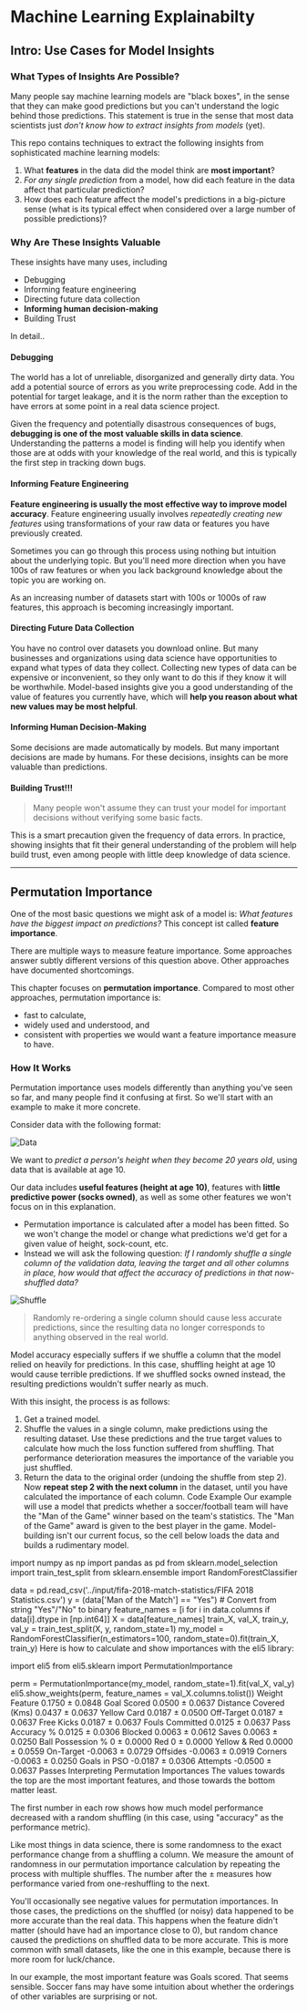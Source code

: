 # Machine Learning Explainabilty

## Intro: Use Cases for Model Insights

### What Types of Insights Are Possible?

Many people say machine learning models are "black boxes", in the sense that they can make good predictions but you can't understand the logic behind those predictions. This statement is true in the sense that most data scientists just _don't know how to extract insights from models_ (yet).

This repo contains techniques to extract the following insights from sophisticated machine learning models:

1. What **features** in the data did the model think are **most important**?
2. _For any single prediction_ from a model, how did each feature in the data affect that particular prediction?
3. How does each feature affect the model's predictions in a big-picture sense (what is its typical effect when considered over a large number of possible predictions)?

### Why Are These Insights Valuable

These insights have many uses, including

* Debugging
* Informing feature engineering
* Directing future data collection
* **Informing human decision-making**
* Building Trust

In detail..

#### Debugging

The world has a lot of unreliable, disorganized and generally dirty data. You add a potential source of errors as you write preprocessing code. Add in the potential for target leakage, and it is the norm rather than the exception to have errors at some point in a real data science project.

Given the frequency and potentially disastrous consequences of bugs, **debugging is one of the most valuable skills in data science**. Understanding the patterns a model is finding will help you identify when those are at odds with your knowledge of the real world, and this is typically the first step in tracking down bugs.

#### Informing Feature Engineering
**Feature engineering is usually the most effective way to improve model accuracy**. Feature engineering usually involves _repeatedly creating new features_ using transformations of your raw data or features you have previously created.

Sometimes you can go through this process using nothing but intuition about the underlying topic. But you'll need more direction when you have 100s of raw features or when you lack background knowledge about the topic you are working on.

As an increasing number of datasets start with 100s or 1000s of raw features, this approach is becoming increasingly important.

#### Directing Future Data Collection
You have no control over datasets you download online. But many businesses and organizations using data science have opportunities to expand what types of data they collect. Collecting new types of data can be expensive or inconvenient, so they only want to do this if they know it will be worthwhile. Model-based insights give you a good understanding of the value of features you currently have, which will **help you reason about what new values may be most helpful**.

#### Informing Human Decision-Making
Some decisions are made automatically by models. But many important decisions are made by humans. For these decisions, insights can be more valuable than predictions.

#### Building Trust!!!
>Many people won't assume they can trust your model for important decisions without verifying some basic facts.

This is a smart precaution given the frequency of data errors. In practice, showing insights that fit their general understanding of the problem will help build trust, even among people with little deep knowledge of data science.

---

## Permutation Importance

One of the most basic questions we might ask of a model is: _What features have the biggest impact on predictions?_ This concept ist called **feature importance**.

There are multiple ways to measure feature importance. Some approaches answer subtly different versions of this question above. Other approaches have documented shortcomings.

This chapter focuses on **permutation importance**. Compared to most other approaches, permutation importance is:

* fast to calculate,
* widely used and understood, and
* consistent with properties we would want a feature importance measure to have.


### How It Works

Permutation importance uses models differently than anything you've seen so far, and many people find it confusing at first. So we'll start with an example to make it more concrete.

Consider data with the following format:

<img src="https://i.imgur.com/wjMAysV.png" alt="Data">

We want to _predict a person's height when they become 20 years old_, using data that is available at age 10.

Our data includes **useful features (height at age 10)**, features with **little predictive power (socks owned)**, as well as some other features we won't focus on in this explanation.

* Permutation importance is calculated after a model has been fitted. So we won't change the model or change what predictions we'd get for a given value of height, sock-count, etc.
* Instead we will ask the following question: _If I randomly shuffle a single column of the validation data, leaving the target and all other columns in place, how would that affect the accuracy of predictions in that now-shuffled data?_

<img src="https://i.imgur.com/h17tMUU.png" alt="Shuffle">

>Randomly re-ordering a single column should cause less accurate predictions, since the resulting data no longer corresponds to anything observed in the real world. 

Model accuracy especially suffers if we shuffle a column that the model relied on heavily for predictions. In this case, shuffling height at age 10 would cause terrible predictions. If we shuffled socks owned instead, the resulting predictions wouldn't suffer nearly as much.

With this insight, the process is as follows:

1. Get a trained model.
2. Shuffle the values in a single column, make predictions using the resulting dataset. Use these predictions and the true target values to calculate how much the loss function suffered from shuffling. That performance deterioration measures the importance of the variable you just shuffled.
3. Return the data to the original order (undoing the shuffle from step 2). Now **repeat step 2 with the next column** in the dataset, until you have calculated the importance of each column.
Code Example
Our example will use a model that predicts whether a soccer/football team will have the "Man of the Game" winner based on the team's statistics. The "Man of the Game" award is given to the best player in the game. Model-building isn't our current focus, so the cell below loads the data and builds a rudimentary model.

import numpy as np
import pandas as pd
from sklearn.model_selection import train_test_split
from sklearn.ensemble import RandomForestClassifier

data = pd.read_csv('../input/fifa-2018-match-statistics/FIFA 2018 Statistics.csv')
y = (data['Man of the Match'] == "Yes")  # Convert from string "Yes"/"No" to binary
feature_names = [i for i in data.columns if data[i].dtype in [np.int64]]
X = data[feature_names]
train_X, val_X, train_y, val_y = train_test_split(X, y, random_state=1)
my_model = RandomForestClassifier(n_estimators=100,
                                  random_state=0).fit(train_X, train_y)
Here is how to calculate and show importances with the eli5 library:

import eli5
from eli5.sklearn import PermutationImportance

perm = PermutationImportance(my_model, random_state=1).fit(val_X, val_y)
eli5.show_weights(perm, feature_names = val_X.columns.tolist())
Weight	Feature
0.1750 ± 0.0848	Goal Scored
0.0500 ± 0.0637	Distance Covered (Kms)
0.0437 ± 0.0637	Yellow Card
0.0187 ± 0.0500	Off-Target
0.0187 ± 0.0637	Free Kicks
0.0187 ± 0.0637	Fouls Committed
0.0125 ± 0.0637	Pass Accuracy %
0.0125 ± 0.0306	Blocked
0.0063 ± 0.0612	Saves
0.0063 ± 0.0250	Ball Possession %
0 ± 0.0000	Red
0 ± 0.0000	Yellow & Red
0.0000 ± 0.0559	On-Target
-0.0063 ± 0.0729	Offsides
-0.0063 ± 0.0919	Corners
-0.0063 ± 0.0250	Goals in PSO
-0.0187 ± 0.0306	Attempts
-0.0500 ± 0.0637	Passes
Interpreting Permutation Importances
The values towards the top are the most important features, and those towards the bottom matter least.

The first number in each row shows how much model performance decreased with a random shuffling (in this case, using "accuracy" as the performance metric).

Like most things in data science, there is some randomness to the exact performance change from a shuffling a column. We measure the amount of randomness in our permutation importance calculation by repeating the process with multiple shuffles. The number after the ± measures how performance varied from one-reshuffling to the next.

You'll occasionally see negative values for permutation importances. In those cases, the predictions on the shuffled (or noisy) data happened to be more accurate than the real data. This happens when the feature didn't matter (should have had an importance close to 0), but random chance caused the predictions on shuffled data to be more accurate. This is more common with small datasets, like the one in this example, because there is more room for luck/chance.

In our example, the most important feature was Goals scored. That seems sensible. Soccer fans may have some intuition about whether the orderings of other variables are surprising or not.

